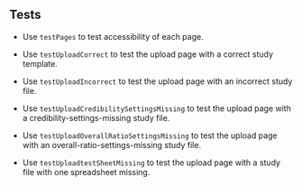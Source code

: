 ## Tests

- Use `testPages` to test accessibility of each page.

- Use `testUploadCorrect` to test the upload page with a correct study template.

- Use `testUploadIncorrect` to test the upload page with an incorrect study file.
- Use `testUploadCredibilitySettingsMissing` to test the upload page with a credibility-settings-missing study file.
- Use `testUploadOverallRatioSettingsMissing` to test the upload page with an overall-ratio-settings-missing study file.

- Use `testUploadtestSheetMissing` to test the upload page with a study file with one spreadsheet missing.